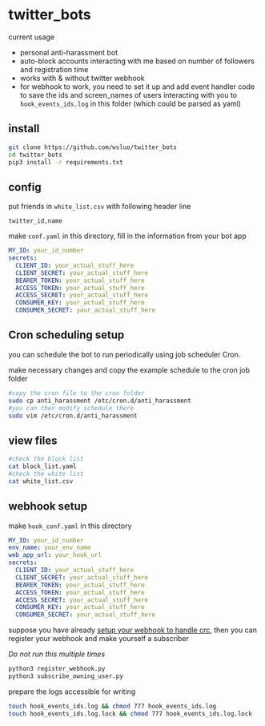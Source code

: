 # twitter_bots

current usage
- personal anti-harassment bot
- auto-block accounts interacting with me based on number of followers and registration time
- works with & without twitter webhook
- for webhook to work, you need to set it up and add event handler code to save the ids and screen_names of users interacting with you to `hook_events_ids.log` in this folder (which could be parsed as yaml)

## install

```bash
git clone https://github.com/wsluo/twitter_bots
cd twitter_bots
pip3 install -r requirements.txt
```

## config
put friends in `white_list.csv` with following header line
```csv
twitter_id,name
```

make `conf.yaml` in this directory, fill in the information from your bot app
```yaml
MY_ID: your_id_number
secrets:
  CLIENT_ID: your_actual_stuff_here
  CLIENT_SECRET: your_actual_stuff_here
  BEARER_TOKEN: your_actual_stuff_here
  ACCESS_TOKEN: your_actual_stuff_here
  ACCESS_SECRET: your_actual_stuff_here
  CONSUMER_KEY: your_actual_stuff_here
  CONSUMER_SECRET: your_actual_stuff_here
```

## Cron scheduling setup
you can schedule the bot to run periodically using job scheduler Cron. 

make necessary changes and copy the example schedule to the cron job folder
```bash
#copy the cron file to the cron folder
sudo cp anti_harassment /etc/cron.d/anti_harassment
#you can then modify schedule there
sudo vim /etc/cron.d/anti_harassment
```

## view files
```bash
#check the block list
cat block_list.yaml
#check the white list
cat white_list.csv
```

## webhook setup

make `hook_conf.yaml` in this directory
```yaml
MY_ID: your_id_number
env_name: your_env_name
web_app_url: your_hook_url
secrets:
  CLIENT_ID: your_actual_stuff_here
  CLIENT_SECRET: your_actual_stuff_here
  BEARER_TOKEN: your_actual_stuff_here
  ACCESS_TOKEN: your_actual_stuff_here
  ACCESS_SECRET: your_actual_stuff_here
  CONSUMER_KEY: your_actual_stuff_here
  CONSUMER_SECRET: your_actual_stuff_here
```

suppose you have already [setup your webhook to handle crc](https://dev.to/twitterdev/building-a-live-leaderboard-on-twitter-49g9#gs-registering),
then you can register your webhook and make yourself a subscriber

*Do not run this multiple times*
```bash
python3 register_webhook.py
python3 subscribe_owning_user.py
```

prepare the logs accessible for writing
```bash
touch hook_events_ids.log && chmod 777 hook_events_ids.log
touch hook_events_ids.log.lock && chmod 777 hook_events_ids.log.lock
```
